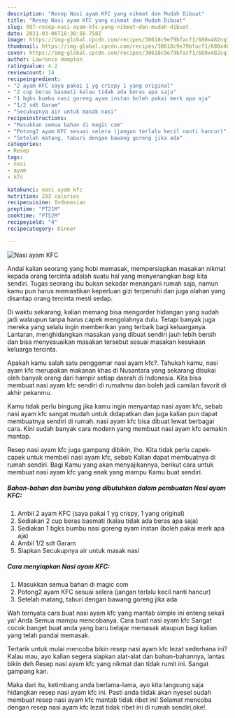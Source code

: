 ```yaml
---
description: "Resep Nasi ayam KFC yang nikmat dan Mudah Dibuat"
title: "Resep Nasi ayam KFC yang nikmat dan Mudah Dibuat"
slug: 997-resep-nasi-ayam-kfc-yang-nikmat-dan-mudah-dibuat
date: 2021-03-06T18:38:58.758Z
image: https://img-global.cpcdn.com/recipes/30618c9e79bfacf1/680x482cq70/nasi-ayam-kfc-foto-resep-utama.jpg
thumbnail: https://img-global.cpcdn.com/recipes/30618c9e79bfacf1/680x482cq70/nasi-ayam-kfc-foto-resep-utama.jpg
cover: https://img-global.cpcdn.com/recipes/30618c9e79bfacf1/680x482cq70/nasi-ayam-kfc-foto-resep-utama.jpg
author: Lawrence Hampton
ratingvalue: 4.2
reviewcount: 14
recipeingredient:
- "2 ayam KFC saya pakai 1 yg crispy 1 yang original"
- "2 cup beras basmati kalau tidak ada beras apa saja"
- "1 bgks bumbu nasi goreng ayam instan boleh pakai merk apa aja"
- "1/2 sdt Garam"
- "Secukupnya air untuk masak nasi"
recipeinstructions:
- "Masukkan semua bahan di magic com"
- "Potong2 ayam KFC sesuai selera (jangan terlalu kecil nanti hancur)"
- "Setelah matang, taburi dengan bawang goreng jika ada"
categories:
- Resep
tags:
- nasi
- ayam
- kfc

katakunci: nasi ayam kfc 
nutrition: 293 calories
recipecuisine: Indonesian
preptime: "PT21M"
cooktime: "PT52M"
recipeyield: "4"
recipecategory: Dinner

---
```



![Nasi ayam KFC](https://img-global.cpcdn.com/recipes/30618c9e79bfacf1/680x482cq70/nasi-ayam-kfc-foto-resep-utama.jpg)

Andai kalian seorang yang hobi memasak, mempersiapkan masakan nikmat kepada orang tercinta adalah suatu hal yang menyenangkan bagi kita sendiri. Tugas seorang ibu bukan sekadar menangani rumah saja, namun kamu pun harus memastikan keperluan gizi terpenuhi dan juga olahan yang disantap orang tercinta mesti sedap.

Di waktu  sekarang, kalian memang bisa mengorder hidangan yang sudah jadi walaupun tanpa harus capek mengolahnya dulu. Tetapi banyak juga mereka yang selalu ingin memberikan yang terbaik bagi keluarganya. Lantaran, menghidangkan masakan yang dibuat sendiri jauh lebih bersih dan bisa menyesuaikan masakan tersebut sesuai masakan kesukaan keluarga tercinta. 



Apakah kamu salah satu penggemar nasi ayam kfc?. Tahukah kamu, nasi ayam kfc merupakan makanan khas di Nusantara yang sekarang disukai oleh banyak orang dari hampir setiap daerah di Indonesia. Kita bisa membuat nasi ayam kfc sendiri di rumahmu dan boleh jadi camilan favorit di akhir pekanmu.

Kamu tidak perlu bingung jika kamu ingin menyantap nasi ayam kfc, sebab nasi ayam kfc sangat mudah untuk didapatkan dan juga kalian pun dapat membuatnya sendiri di rumah. nasi ayam kfc bisa dibuat lewat berbagai cara. Kini sudah banyak cara modern yang membuat nasi ayam kfc semakin mantap.

Resep nasi ayam kfc juga gampang dibikin, lho. Kita tidak perlu capek-capek untuk membeli nasi ayam kfc, sebab Kalian dapat membuatnya di rumah sendiri. Bagi Kamu yang akan menyajikannya, berikut cara untuk membuat nasi ayam kfc yang enak yang mampu Kamu buat sendiri.

<!--inarticleads1-->

##### Bahan-bahan dan bumbu yang dibutuhkan dalam pembuatan Nasi ayam KFC:

1. Ambil 2 ayam KFC (saya pakai 1 yg crispy, 1 yang original)
1. Sediakan 2 cup beras basmati (kalau tidak ada beras apa saja)
1. Sediakan 1 bgks bumbu nasi goreng ayam instan (boleh pakai merk apa aja)
1. Ambil 1/2 sdt Garam
1. Siapkan Secukupnya air untuk masak nasi




<!--inarticleads2-->

##### Cara menyiapkan Nasi ayam KFC:

1. Masukkan semua bahan di magic com
1. Potong2 ayam KFC sesuai selera (jangan terlalu kecil nanti hancur)
1. Setelah matang, taburi dengan bawang goreng jika ada




Wah ternyata cara buat nasi ayam kfc yang mantab simple ini enteng sekali ya! Anda Semua mampu mencobanya. Cara buat nasi ayam kfc Sangat cocok banget buat anda yang baru belajar memasak ataupun bagi kalian yang telah pandai memasak.

Tertarik untuk mulai mencoba bikin resep nasi ayam kfc lezat sederhana ini? Kalau mau, ayo kalian segera siapkan alat-alat dan bahan-bahannya, lantas bikin deh Resep nasi ayam kfc yang nikmat dan tidak rumit ini. Sangat gampang kan. 

Maka dari itu, ketimbang anda berlama-lama, ayo kita langsung saja hidangkan resep nasi ayam kfc ini. Pasti anda tiidak akan nyesel sudah membuat resep nasi ayam kfc mantab tidak ribet ini! Selamat mencoba dengan resep nasi ayam kfc lezat tidak ribet ini di rumah sendiri,oke!.

